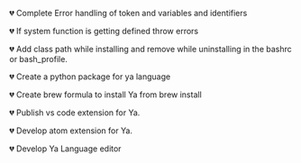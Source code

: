 :broken_heart: Complete Error handling of token and variables and identifiers

:broken_heart: If system function is getting defined throw errors

:broken_heart: Add class path while installing and remove while uninstalling 
in the bashrc or bash_profile.

:broken_heart: Create a python package for ya language

:broken_heart: Create brew formula to install Ya from brew install

:broken_heart: Publish vs code extension for Ya.

:broken_heart: Develop atom extension for Ya.

:broken_heart: Develop Ya Language editor


